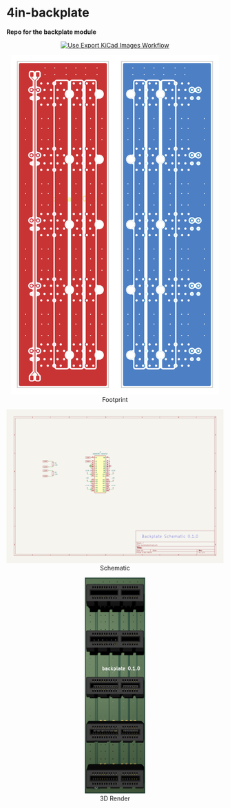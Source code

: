 # 4in-backplate

**Repo for the backplate module**

<div align="center">
  
[![Use Export KiCad Images Workflow](https://github.com/sonicavionics/4in-backplate/actions/workflows/use-export-kicad.yml/badge.svg)](https://github.com/sonicavionics/4in-backplate/actions/workflows/use-export-kicad.yml)

![alt text](images/pcbf.svg)![alt text](images/pcbb.svg)  
Footprint

![alt text](images/sch.svg)  
Schematic


<img src="images/board.png" alt="Alt Text" width="auto" height="500"><br>
3D Render

</div>

